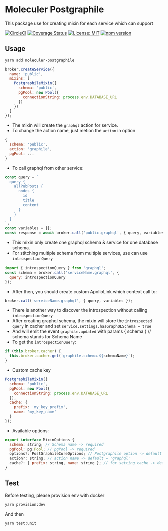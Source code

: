 # Moleculer Postgraphile

This package use for creating mixin for each service which can support

[![CircleCI](https://circleci.com/gh/ltv/moleculer-postgraphile.svg?style=svg)](https://circleci.com/gh/ltv/moleculer-postgraphile)
[![Coverage Status](https://coveralls.io/repos/github/ltv/moleculer-postgraphile/badge.svg?branch=master)](https://coveralls.io/github/ltv/moleculer-postgraphile?branch=master)
[![License: MIT](https://img.shields.io/badge/License-MIT-yellow.svg)](https://opensource.org/licenses/MIT)
[![npm version](https://badge.fury.io/js/moleculer-postgraphile.svg)](https://badge.fury.io/js/moleculer-postgraphile)

## Usage

```bash
yarn add moleculer-postgraphile
```

```js
broker.createService({
  name: 'public',
  mixins: [
    PostgraphileMixin({
      schema: 'public',
      pgPool: new Pool({
        connectionString: process.env.DATABASE_URL
      })
    })
  ]
});
```

- The mixin will create the `graphql` action for service.
- To change the action name, just metion the `action` in option

```js
{
  schema: 'public',
  action: 'graphile',
  pgPool: ...
}
```

- To call graphql from other service:

```js
const query = `
  query { 
    allPubPosts {
      nodes {
        id
        title
        content
      }
    }
  }
`;
const variables = {};
const response = await broker.call('public.graphql', { query, variables });
```

- This mixin only create one graphql schema & service for one database schema.
- For stitching multiple schema from multiple services, use can use `introspectionQuery`

```js
import { introspectionQuery } from 'graphql';
const schema = broker.call('serviceName.graphql', {
  query: introspectionQuery
});
```

- After then, you should create custom ApolloLink which context call to:

```js
broker.call('serviceName.graphql', { query, variables });
```

- There is another way to discover the introspection without calling `introspectionQuery`
- After creating graphql schema, the mixin will store the `introspected query` in cacher and set `service.settings.hasGraphQLSchema = true`
- And will emit the event `graphile.updated` with params { schema } // schema stands for Schema Name
- To get the `introspectionQuery`:

```js
if (this.broker.cacher) {
  this.broker.cacher.get(`graphile.schema.${schemaName}`);
}
```

- Custom cache key

```js
PostgraphileMixin({
  schema: 'public',
  pgPool: new Pool({
    connectionString: process.env.DATABASE_URL
  }),
  cache: {
    prefix: 'my_key_prefix',
    name: 'my_key_name'
  }
});
```

- Available options:

```js
export interface MixinOptions {
  schema: string; // Schema name -> required
  pgPool: pg.Pool; // pgPool -> required
  options?: PostGraphileCoreOptions; // Postgraphile option -> default = {}
  action?: string; // action name -> default = 'graphql'
  cache?: { prefix: string, name: string }; // for setting cache -> default = true
}
```

## Test

Before testing, please provision env with docker

```bash
yarn provision:dev
```

And then

```bash
yarn test:unit
```
